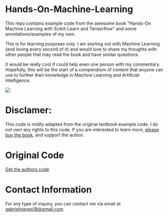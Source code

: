 # Hands-On-Machine-Learning
This repo contains example code from the awesome book "Hands-On Machine Learning with Scikit-Learn and Tensorflow" and some annotations/examples of my own.

This is for learning purposes only. I am starting out with Machine Learning (and loving every second of it) and would love to share my thoughts with other people that may read the book and have similar questions. 

It would be really cool if could help even one person with my commentary. Hopefully, this will be the start of a compendium of content that anyone can use to further their knowledge in Machine Learning and Artificial Intelligence.

<a href="http://shop.oreilly.com/product/0636920052289.do" target="_blank"><img src="https://covers.oreillystatic.com/images/0636920052289/cat.gif"/></a>

# Disclamer:
This code is mildly adapted from the original textbook example code. I do not own any rights to this code. If you are interested to learn more, <a href="http://shop.oreilly.com/product/0636920052289.do" target="_blank">please buy the book</a>, and support the author. 

# Original Code
<a href="https://github.com/ageron/handson-ml" target="_blank">Get the authors code</a>

# Contact Information
For any type of inquiry, you can contact me via email at gabrielnieves18@gmail.com

